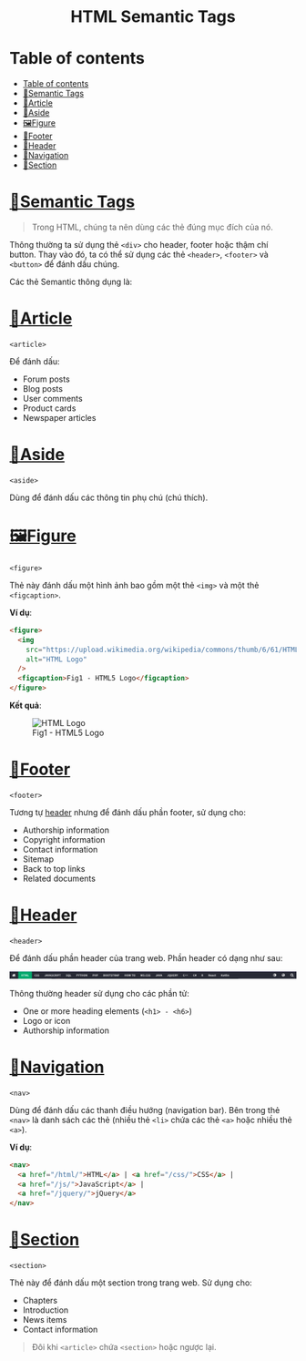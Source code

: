 <link rel='stylesheet' href='../../main.css'>

<div class="title">
    <center><h1 class="bigtitle">HTML Semantic Tags</h1></center>
</div>

# Table of contents

- [Table of contents](#table-of-contents)
- [🔖Semantic Tags](#semantic-tags)
- [📰Article](#article)
- [📝Aside](#aside)
- [🖼️Figure](#️figure)
- [🦶Footer](#footer)
- [🤯Header](#header)
- [🧭Navigation](#navigation)
- [📑Section](#section)

# [🔖Semantic Tags](https://www.w3schools.com/html/html5_semantic_elements.asp)

> Trong HTML, chúng ta nên dùng các thẻ đúng mục đích của nó.

Thông thường ta sử dụng thẻ `<div>` cho header, footer hoặc thậm chí button. Thay vào đó, ta có thể sử dụng các thẻ `<header>`, `<footer>` và `<button>` để đánh dấu chúng.

Các thẻ Semantic thông dụng là:

# [📰Article](https://www.w3schools.com/tags/tag_article.asp)

`<article>`

Để đánh dấu:

- Forum posts
- Blog posts
- User comments
- Product cards
- Newspaper articles

# [📝Aside](https://www.w3schools.com/tags/tag_aside.asp)

`<aside>`

Dùng để đánh dấu các thông tin phụ chú (chú thích).

# [🖼️Figure](https://www.w3schools.com/tags/tag_figure.asp)

`<figure>`

Thẻ này đánh dấu một hình ảnh bao gồm một thẻ `<img>` và một thẻ `<figcaption>`.

**Ví dụ**:

```html
<figure>
  <img
    src="https://upload.wikimedia.org/wikipedia/commons/thumb/6/61/HTML5_logo_and_wordmark.svg/1200px-HTML5_logo_and_wordmark.svg.png"
    alt="HTML Logo"
  />
  <figcaption>Fig1 - HTML5 Logo</figcaption>
</figure>
```

**Kết quả**:

<figure>
  <img src="https://upload.wikimedia.org/wikipedia/commons/thumb/6/61/HTML5_logo_and_wordmark.svg/1200px-HTML5_logo_and_wordmark.svg.png" alt="HTML Logo" />
  <figcaption>Fig1 - HTML5 Logo</figcaption>
</figure>

# [🦶Footer](https://www.w3schools.com/tags/tag_footer.asp)

`<footer>`

Tương tự [header](#header) nhưng để đánh dấu phần footer, sử dụng cho:

- Authorship information
- Copyright information
- Contact information
- Sitemap
- Back to top links
- Related documents

# [🤯Header](https://www.w3schools.com/tags/tag_header.asp)

`<header>`

Để đánh dấu phần header của trang web. Phần header có dạng như sau:

<img src="html6.png">

Thông thường header sử dụng cho các phần tử:

- One or more heading elements (`<h1> - <h6>`)
- Logo or icon
- Authorship information

# [🧭Navigation](https://www.w3schools.com/tags/tag_nav.asp)

`<nav>`

Dùng để đánh dấu các thanh điều hướng (navigation bar). Bên trong thẻ `<nav>` là danh sách các thẻ (nhiều thẻ `<li>` chứa các thẻ `<a>` hoặc nhiều thẻ `<a>`).

**Ví dụ**:

```html
<nav>
  <a href="/html/">HTML</a> | <a href="/css/">CSS</a> |
  <a href="/js/">JavaScript</a> |
  <a href="/jquery/">jQuery</a>
</nav>
```

# [📑Section](https://www.w3schools.com/tags/tag_section.asp)

`<section>`

Thẻ này để đánh dấu một section trong trang web. Sử dụng cho:

- Chapters
- Introduction
- News items
- Contact information

> Đôi khi `<article>` chứa `<section>` hoặc ngược lại.
